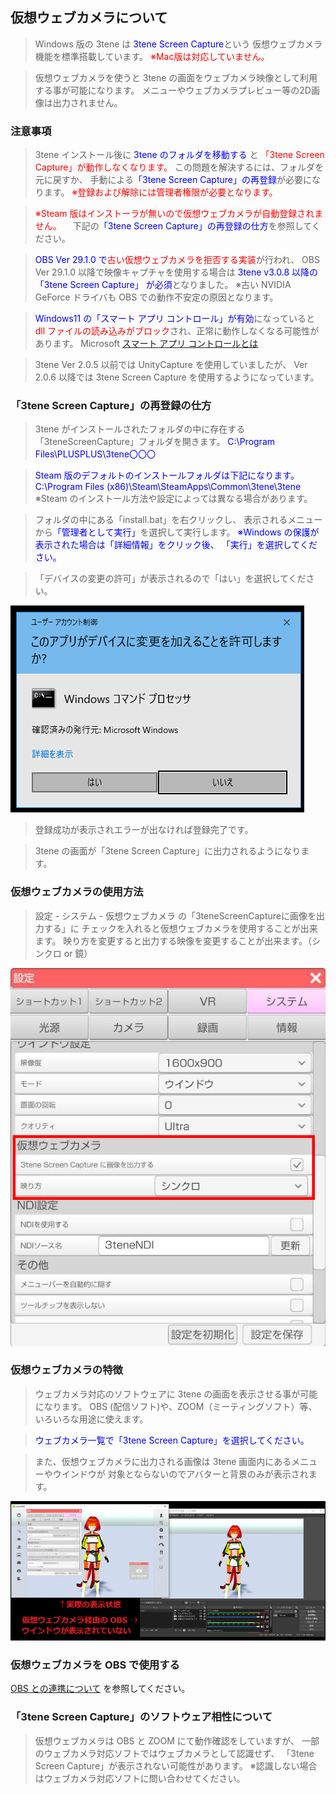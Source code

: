 ## 仮想ウェブカメラについて

>Windows 版の 3tene は <font color="Blue">3tene Screen Capture</font>という
>仮想ウェブカメラ機能を標準搭載しています。
><font color="Red">※Mac版は対応していません。</font>

>仮想ウェブカメラを使うと 3tene の画面をウェブカメラ映像として利用する事が可能になります。
>メニューやウェブカメラプレビュー等の2D画像は出力されません。

### 注意事項

>3tene インストール後に<font color="Blue"> 3tene のフォルダを移動する</font> と
><font color="Red">「3tene Screen Capture」が動作しなくなります。</font>
>この問題を解決するには、フォルダを元に戻すか、
>手動による<font color="Blue">「3tene Screen Capture」の再登録</font>が必要になります。
><font color="Red">※登録および解除には管理者権限が必要となります。</font>

><font color="Red">※Steam 版はインストーラが無いので仮想ウェブカメラが自動登録されません。</font>
>　下記の<font color="Blue">「3tene Screen Capture」の再登録の仕方</font>を参照してください。

><font color="Blue">OBS Ver 29.1.0 で</font><font color="Red">古い仮想ウェブカメラを拒否する実装</font>が行われ、
>OBS Ver 29.1.0 以降で映像キャプチャを使用する場合は
><font color="Blue">3tene v3.0.8 以降の 「3tene Screen Capture」 が必須</font>となりました。
>※古い NVIDIA GeForce ドライバも OBS での動作不安定の原因となります。

><font color="Blue">Windows11 の「スマート アプリ コントロール」が有効</font>になっていると
><font color="Red">dll ファイルの読み込みがブロック</font>され、正常に動作しなくなる可能性があります。
>Microsoft <a href="https://support.microsoft.com/ja-jp/topic/%E3%82%B9%E3%83%9E%E3%83%BC%E3%83%88-%E3%82%A2%E3%83%97%E3%83%AA-%E3%82%B3%E3%83%B3%E3%83%88%E3%83%AD%E3%83%BC%E3%83%AB%E3%81%A8%E3%81%AF-285ea03d-fa88-4d56-882e-6698afdb7003" target="_blank">スマート アプリ コントロールとは</a>

>3tene Ver 2.0.5 以前では UnityCapture を使用していましたが、
>Ver 2.0.6 以降では 3tene Screen Capture を使用するようになっています。


### 「3tene Screen Capture」の再登録の仕方

>3tene がインストールされたフォルダの中に存在する
>「3teneScreenCapture」フォルダを開きます。
><font color="Blue">C:\Program Files\PLUSPLUS\3tene〇〇〇</font>

><font color="Blue">Steam 版のデフォルトのインストールフォルダは下記になります。
>C:\Program Files (x86)\Steam\SteamApps\Common\3tene\3tene</font>
>※Steam のインストール方法や設定によっては異なる場合があります。

>フォルダの中にある「install.bat」を右クリックし、
>表示されるメニューから<font color="Blue">「管理者として実行」</font>を選択して実行します。
><font color="Blue">※Windows の保護が表示された場合は「詳細情報」をクリック後、
>「実行」を選択してください。</font>

>「デバイスの変更の許可」が表示されるので「はい」を選択してください。

![画像](image/Vwc_Agreement.png "")

>登録成功が表示されエラーが出なければ登録完了です。

>3tene の画面が「3tene Screen Capture」に出力されるようになります。


### 仮想ウェブカメラの使用方法
>設定 - システム - 仮想ウェブカメラ の「3teneScreenCaptureに画像を出力する」に
>チェックを入れると仮想ウェブカメラを使用することが出来ます。
>映り方を変更すると出力する映像を変更することが出来ます。（シンクロ or 鏡）

![画像](image/Vwc_HowToUse.png "")


### 仮想ウェブカメラの特徴

>ウェブカメラ対応のソフトウェアに 3tene の画面を表示させる事が可能になります。
>OBS (配信ソフト)や、ZOOM（ミーティングソフト）等、いろいろな用途に使えます。

><font color="Blue">ウェブカメラ一覧で「3tene Screen Capture」を選択してください。</font>

>また、仮想ウェブカメラに出力される画像は 3tene 画面内にあるメニューやウインドウが
>対象とならないのでアバターと背景のみが表示されます。

![画像](image/VwcForOBS.png "")


### 仮想ウェブカメラを OBS で使用する

[OBS との連携について](#AboutOBS.md) を参照してください。


### 「3tene Screen Capture」のソフトウェア相性について

>仮想ウェブカメラは OBS と ZOOM にて動作確認をしていますが、
>一部のウェブカメラ対応ソフトではウェブカメラとして認識せず、
>「3tene Screen Capture」が表示されない可能性があります。
>※認識しない場合はウェブカメラ対応ソフトに問い合わせてください。


